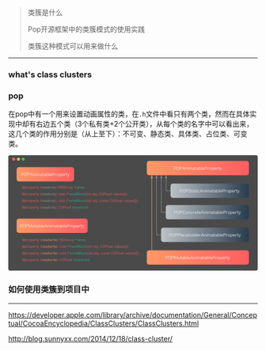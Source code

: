 > 类簇是什么
>
> Pop开源框架中的类簇模式的使用实践
>
> 类簇这种模式可以用来做什么

----



### what's class clusters



### pop

在pop中有一个用来设置动画属性的类，在`.h`文件中看只有两个类，然而在具体实现中却有右边五个类（3个私有类+2个公开类），从每个类的名字中可以看出来，这几个类的作用分别是（从上至下）：不可变、静态类、具体类、占位类、可变类。

![x60_POPAnimatableProperty.h](img/x60_POPAnimatableProperty.h.png)



### 如何使用类簇到项目中



---

https://developer.apple.com/library/archive/documentation/General/Conceptual/CocoaEncyclopedia/ClassClusters/ClassClusters.html

http://blog.sunnyxx.com/2014/12/18/class-cluster/